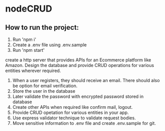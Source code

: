 # nodeCRUD

## How to run the project:
1. Run 'npm i'
2. Create a .env file using .env.sample
3. Run 'npm start'
   
create a http server that provides APIs for an Ecommerce platform like Amazon. Design the database and provide CRUD operations for various entities wherever required.
1. When a user registers, they should receive an email. There should also be option for email verification.
2. Store the user in the database
3. Later validate the password with encrypted password stored in database
4. Create other APIs when required like confirm mail, logout.
5. Provide CRUD opetation for various entities in your app.
6. Use express validator technique to validate request bodies.
7. Move sensitive information to .env file and create .env.sample for git.
   
